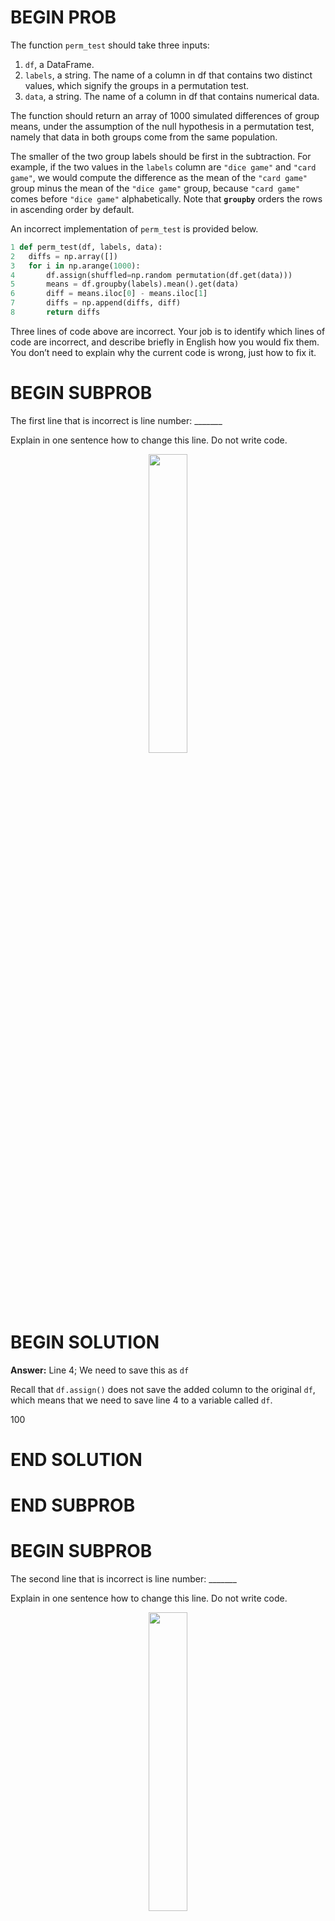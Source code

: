 # BEGIN PROB
The function `perm_test` should take three inputs:

1. `df`, a DataFrame.
2. `labels`, a string. The name of a column in df that contains two distinct values, which
signify the groups in a permutation test.
3. `data`, a string. The name of a column in df that contains numerical data.

The function should return an array of 1000 simulated differences of group means, under the assumption of the null hypothesis in a permutation test, namely that data in both groups come from the same population.

The smaller of the two group labels should be first in the subtraction. For example, if the
two values in the `labels` column are `"dice game"` and `"card game"`, we would compute the difference as the mean of the `"card game"` group minus the mean of the `"dice game"` group, because `"card game"` comes before `"dice game"` alphabetically. Note that **`groupby`** orders the rows in ascending order by default.

An incorrect implementation of `perm_test` is provided below.

```py
1 def perm_test(df, labels, data):
2   diffs = np.array([])
3   for i in np.arange(1000):
4       df.assign(shuffled=np.random permutation(df.get(data)))
5       means = df.groupby(labels).mean().get(data)
6       diff = means.iloc[0] - means.iloc[1]
7       diffs = np.append(diffs, diff)
8       return diffs
```
Three lines of code above are incorrect. Your job is to identify which lines of code are
incorrect, and describe briefly in English how you would fix them. You don’t need to explain
why the current code is wrong, just how to fix it.

# BEGIN SUBPROB
The first line that is incorrect is line number: _______

Explain in one sentence how to change this line. Do not write code.

<center><img src='../assets/images/wi23-final/solution_box.jpg' width=35%></center>

# BEGIN SOLUTION

**Answer:** Line 4; We need to save this as `df`

Recall that `df.assign()` does not save the added column to the original `df`, which means that we need to save line 4 to a variable called `df`.

<average>100</average>

# END SOLUTION

# END SUBPROB

# BEGIN SUBPROB
The second line that is incorrect is line number: _______

Explain in one sentence how to change this line. Do not write code.

<center><img src='../assets/images/wi23-final/solution_box.jpg' width=35%></center>

# BEGIN SOLUTION

**Answer:** Line 5; We need to get `"shuffled"` instead of `data`.

Recall a permutation test is simulating if samples come from the same population. This means we need to shuffle the data and use it to see if that would change our result/view. This means in line 5 we want to use the shuffled data, so we need to do `.get(“shuffled”)` instead of `.get(“data”)`. 

<average>100</average>

# END SOLUTION

# END SUBPROB

# BEGIN SUBPROB
The third line that is incorrect is line number: _______

Explain in one sentence how to change this line. Do not write code.

<center><img src='../assets/images/wi23-final/solution_box.jpg' width=35%></center>

# BEGIN SOLUTION

**Answer:** Line 8; Move it outside of the `for`-loop (unindent).

If we have `return` inside of the `for`-loop it will terminate after it goes through the code once! This means all we have to do is unindent `return`, moving it outside of the `for`-loop.

<average>100</average>

# END SOLUTION

# END SUBPROB

Suppose you’ve fixed all the issues with this function, as you described above. Now, you want to use this corrected function to run a permutation test with the following hypotheses:

- **Null Hypothesis**: The play time of children’s dice-rolling games and the play time of children’s non-dice-rolling games come from the same distribution.
- **Alternative Hypothesis**: The play time of children’s dice-rolling games is lower, on average, than the play time of children’s non-dice-rolling games.

For this permutation test, consider a children’s game to be a game that has `"Children’s Games"` as part of the `"Domains"` column. A dice-rolling game is one that has `"Dice Rolling"` as part of the `"Mechanics"` column, and a non-dice-rolling game is one that does not have `"Dice Rolling"` as part of the `"Mechanics"` column.

The DataFrame `with_dice` is defined as follows.

```py
with_dice = games.assign(isDice = games.get("Mechanics").str.contains("Dice Rolling"))
```

# BEGIN SUBPROB
Write one line of code that creates an array called `simulated_diffs` containing 1000 simulated differences in group means for this permutation test. You should call your `perm_test` function here!

<center><img src='../assets/images/wi23-final/solution_box.jpg' width=35%></center>

# BEGIN SOLUTION

**Answer:** `simulated diffs = perm test(with dice[with dice.get("Domains").str.contains("Children’s Games")], "isDice", "Play Time")`

We want to use our `perm_test(df, labels, data)` on a DataFrame with the `“Children’s Games”` in  `“Domains”`, the column name of the label - in this case if the game uses dice-, and the name of the column of the information we are interested about, which is `“Play Time”`.

**NOT DONE**

<average>100</average>

# END SOLUTION

# END SUBPROB

# BEGIN SUBPROB
Suppose we’ve stored the observed value of the test statistic for this permutation test in the variable `obs_diff`. Fill in the blank below to find the p-value for this permutation test.

( ) <
( ) <=
( ) >
( ) >=

# BEGIN SOLUTION

**Answer:** >= 

We want to find if the `simulated_diffs` are more or as extreme as the `obs_diff`. To be as or more extreme that means it needs an equal sign. The other part of this is it cannot be smaller because then it is **not** as extreme, which means the answer must be >=.

<average>100</average>

# END SOLUTION

# END SUBPROB

# END PROB
